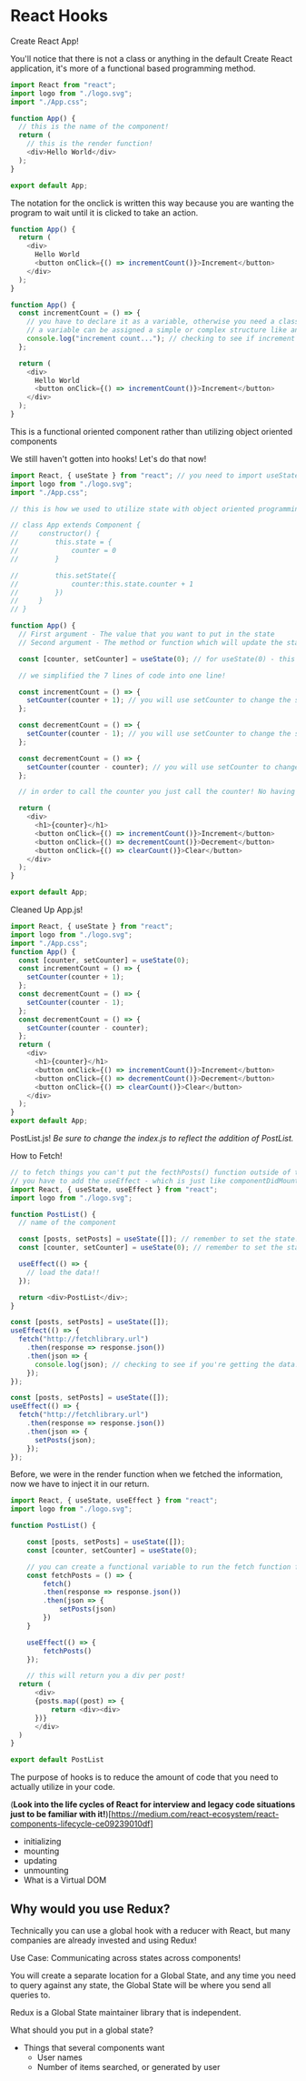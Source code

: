 # React Hooks

Create React App!

You'll notice that there is not a class or anything in the default Create React application, it's more of a functional based programming method.

```js
import React from "react";
import logo from "./logo.svg";
import "./App.css";

function App() {
  // this is the name of the component!
  return (
    // this is the render function!
    <div>Hello World</div>
  );
}

export default App;
```

The notation for the onclick is written this way because you are wanting the program to wait until it is clicked to take an action.

```js
function App() {
  return (
    <div>
      Hello World
      <button onClick={() => incrementCount()}>Increment</button>
    </div>
  );
}
```

```js
function App() {
  const incrementCount = () => {
    // you have to declare it as a variable, otherwise you need a class and a constructor
    // a variable can be assigned a simple or complex structure like an integer, or a function!
    console.log("increment count..."); // checking to see if increment count is even firing...
  };

  return (
    <div>
      Hello World
      <button onClick={() => incrementCount()}>Increment</button>
    </div>
  );
}
```

This is a functional oriented component rather than utilizing object oriented components

We still haven't gotten into hooks! Let's do that now!

```js
import React, { useState } from "react"; // you need to import useState from react
import logo from "./logo.svg";
import "./App.css";

// this is how we used to utilize state with object oriented programming

// class App extends Component {
//     constructor() {
//         this.state = {
//             counter = 0
//         }

//         this.setState({
//             counter:this.state.counter + 1
//         })
//     }
// }

function App() {
  // First argument - The value that you want to put in the state
  // Second argument - The method or function which will update the state

  const [counter, setCounter] = useState(0); // for useState(0) - this will set the initial value of the counter to 0

  // we simplified the 7 lines of code into one line!

  const incrementCount = () => {
    setCounter(counter + 1); // you will use setCounter to change the state of counter
  };

  const decrementCount = () => {
    setCounter(counter - 1); // you will use setCounter to change the state of counter
  };

  const decrementCount = () => {
    setCounter(counter - counter); // you will use setCounter to change the state of counter
  };

  // in order to call the counter you just call the counter! No having to worry about setting the state.

  return (
    <div>
      <h1>{counter}</h1>
      <button onClick={() => incrementCount()}>Increment</button>
      <button onClick={() => decrementCount()}>Decrement</button>
      <button onClick={() => clearCount()}>Clear</button>
    </div>
  );
}

export default App;
```

Cleaned Up App.js!

```js
import React, { useState } from "react";
import logo from "./logo.svg";
import "./App.css";
function App() {
  const [counter, setCounter] = useState(0);
  const incrementCount = () => {
    setCounter(counter + 1);
  };
  const decrementCount = () => {
    setCounter(counter - 1);
  };
  const decrementCount = () => {
    setCounter(counter - counter);
  };
  return (
    <div>
      <h1>{counter}</h1>
      <button onClick={() => incrementCount()}>Increment</button>
      <button onClick={() => decrementCount()}>Decrement</button>
      <button onClick={() => clearCount()}>Clear</button>
    </div>
  );
}
export default App;
```

PostList.js! _Be sure to change the index.js to reflect the addition of PostList._

How to Fetch!

```js
// to fetch things you can't put the fecthPosts() function outside of the class
// you have to add the useEffect - which is just like componentDidMount and componentDidUpdate
import React, { useState, useEffect } from "react";
import logo from "./logo.svg";

function PostList() {
  // name of the component

  const [posts, setPosts] = useState([]); // remember to set the state!
  const [counter, setCounter] = useState(0); // remember to set the state!

  useEffect(() => {
    // load the data!!
  });

  return <div>PostList</div>;
}
```

```js
const [posts, setPosts] = useState([]);
useEffect(() => {
  fetch("http://fetchlibrary.url")
    .then(response => response.json())
    .then(json => {
      console.log(json); // checking to see if you're getting the data!
    });
});
```

```js
const [posts, setPosts] = useState([]);
useEffect(() => {
  fetch("http://fetchlibrary.url")
    .then(response => response.json())
    .then(json => {
      setPosts(json);
    });
});
```

Before, we were in the render function when we fetched the information, now we have to inject it in our return.

```js
import React, { useState, useEffect } from "react";
import logo from "./logo.svg";

function PostList() {

    const [posts, setPosts] = useState([]);
    const [counter, setCounter] = useState(0);

    // you can create a functional variable to run the fetch function for you
    const fetchPosts = () => {
        fetch()
        .then(response => response.json())
        .then(json => {
            setPosts(json)
        })
    }

    useEffect(() => {
        fetchPosts()
    });

    // this will return you a div per post!
  return (
      <div>
      {posts.map((post) => {
          return <div><div>
      })}
      </div>
  )
}

export default PostList
```

The purpose of hooks is to reduce the amount of code that you need to actually utilize in your code.

(__Look into the life cycles of React for interview and legacy code situations just to be familiar with it!__)[https://medium.com/react-ecosystem/react-components-lifecycle-ce09239010df]
* initializing
* mounting
* updating
* unmounting
* What is a Virtual DOM

## Why would you use Redux?

Technically you can use a global hook with a reducer with React, but many companies are already invested and using Redux!

Use Case: Communicating across states across components!

You will create a separate location for a Global State, and any time you need to query against any state, the Global State will be where you send all queries to.

Redux is a Global State maintainer library that is independent.

What should you put in a global state?
* Things that several components want
  * User names
  * Number of items searched, or generated by user